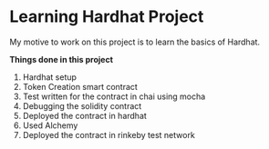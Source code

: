 # Learning Hardhat Project

My motive to work on this project is to learn the basics of Hardhat. 

**Things done in this project**
1. Hardhat setup
2. Token Creation smart contract
3. Test written for the contract in chai using mocha
4. Debugging the solidity contract
5. Deployed the contract in hardhat
6. Used Alchemy
7. Deployed the contract in rinkeby test network




